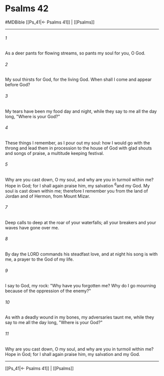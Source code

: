 # Psalms 42
#MDBible
[[Ps_41|← Psalms 41]] | [[Psalms]]

***

###### 1 

As a deer pants for flowing streams, so pants my soul for you, O God. 

###### 2 

My soul thirsts for God, for the living God. When shall I come and appear before God? 

###### 3 

My tears have been my food day and night, while they say to me all the day long, "Where is your God?" 

###### 4 

These things I remember, as I pour out my soul: how I would go with the throng and lead them in procession to the house of God with glad shouts and songs of praise, a multitude keeping festival. 

###### 5 

Why are you cast down, O my soul, and why are you in turmoil within me? Hope in God; for I shall again praise him, my salvation <sup class="versenum mid-line">6</sup>and my God. My soul is cast down within me; therefore I remember you from the land of Jordan and of Hermon, from Mount Mizar. 

###### 7 

Deep calls to deep at the roar of your waterfalls; all your breakers and your waves have gone over me. 

###### 8 

By day the LORD commands his steadfast love, and at night his song is with me, a prayer to the God of my life. 

###### 9 

I say to God, my rock: "Why have you forgotten me? Why do I go mourning because of the oppression of the enemy?" 

###### 10 

As with a deadly wound in my bones, my adversaries taunt me, while they say to me all the day long, "Where is your God?" 

###### 11 

Why are you cast down, O my soul, and why are you in turmoil within me? Hope in God; for I shall again praise him, my salvation and my God. 

***

[[Ps_41|← Psalms 41]] | [[Psalms]]

